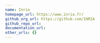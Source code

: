 ```yaml
---
name: Inria
homepage_url: https://www.inria.fr/
github_org_url: https://github.com/INRIA
github_repo_url:
documentation_url:
other_urls: {}
---
```

